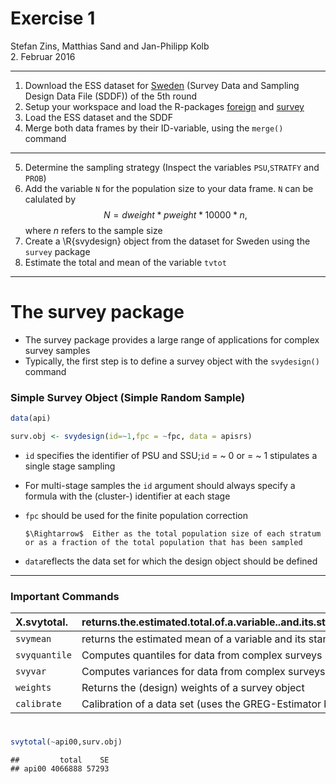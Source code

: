 # Exercise 1
Stefan Zins, Matthias Sand and Jan-Philipp Kolb  
2. Februar 2016  
*** 
1. Download the ESS dataset for [Sweden](http://www.europeansocialsurvey.org/data/country.html?c=sweden) (Survey Data and Sampling Design Data File (SDDF)) of the 5th round
2. Setup your workspace and load the R-packages [foreign](https://cran.r-project.org/web/packages/foreign/foreign.pdf) and [survey](https://cran.r-project.org/web/packages/survey/index.html)
3. Load the ESS dataset and the SDDF
4. Merge both data frames by their ID-variable, using the `merge()` command

***

5. Determine the sampling strategy (Inspect the variables `PSU`,`STRATFY` and `PROB`)
6. Add the variable `N` for the population size to your data frame. `N` can be calulated by
$$N= dweight* pweight *10000*n \text{,}$$
where $n$ refers to the sample size
7. Create a \R{svydesign} object from the dataset for Sweden using the `survey` package
8. Estimate the total and mean of the variable `tvtot`

*** 
# The survey package
- The survey package provides a large range of applications for complex survey samples
- Typically, the first step is to define a survey object with the `svydesign()` command



### Simple Survey Object (Simple Random Sample)


```r
data(api)

surv.obj <- svydesign(id=~1,fpc = ~fpc, data = apisrs)
```

- `id` specifies the identifier of PSU and SSU;`id` $=$ \~ 0 or $=$ \~ 1 stipulates a single stage sampling
- For multi-stage samples the `id` argument should always specify a formula with the (cluster-) identifier at each stage
- `fpc` should be used for the finite population correction

      $\Rightarrow$  Either as the total population size of each stratum or as a fraction of the total population that has been sampled  
- `data`reflects the data set for which the design object should be defined

***
### Important Commands

|X.svytotal.   |returns.the.estimated.total.of.a.variable..and.its.standard.error.....deff.. |
|:-------------|:----------------------------------------------------------------------------|
|`svymean`     |returns the estimated mean of a variable and its standard error ($+ deff$)   |
|`svyquantile` |Computes quantiles for data from complex surveys                             |
|`svyvar`      |Computes variances  for data from complex surveys                            |
|`weights`     |Returns the (design) weights of a survey object                              |
|`calibrate`   |Calibration of a data set (uses the GREG-Estimator by default)               |

# 


```r
svytotal(~api00,surv.obj)
```

```
##         total    SE
## api00 4066888 57293
```



